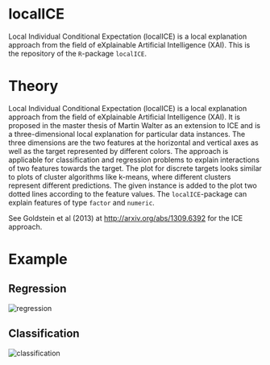 # localICE
Local Individual Conditional Expectation (localICE) is a local explanation approach from the field of eXplainable Artificial Intelligence (XAI). This is the repository of the ```R```-package ```localICE```.

# Theory
Local Individual Conditional Expectation (localICE) is a local explanation approach from the field of eXplainable Artificial Intelligence (XAI). It is proposed in the master thesis of Martin Walter as an extension to ICE and is a three-dimensional local explanation for particular data instances. The three dimensions are the two features at the horizontal and vertical axes as well as the target represented by different colors. The approach is applicable for classification and regression problems to explain interactions of two features towards the target. The plot for discrete targets looks similar to plots of cluster algorithms like k-means, where different clusters represent different predictions. The given instance is added to the plot two dotted lines according to the feature values. The ```localICE```-package can explain features of type ```factor``` and ```numeric```. 

See Goldstein et al (2013) at http://arxiv.org/abs/1309.6392 for the ICE approach. 

# Example
## Regression

![regression]

## Classification
![classification]


[regression]: 
https://github.com/viadee/localICE/blob/master/Examples/regression.png
"Regression"

[classification]: 
https://github.com/viadee/localICE/blob/master/Examples/classification.png
"Classification"
